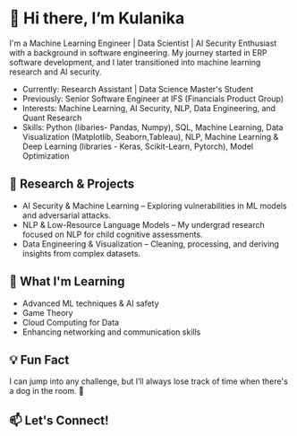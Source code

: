 # 👋 Hi there, I’m **Kulanika**

I'm a Machine Learning Engineer | Data Scientist | AI Security Enthusiast with a background in software engineering. My journey started in ERP software development, and I later transitioned into machine learning research and AI security.

- Currently: Research Assistant | Data Science Master's Student
- Previously: Senior Software Engineer at IFS (Financials Product Group)
- Interests: Machine Learning, AI Security, NLP, Data Engineering, and Quant Research
- Skills: Python (libaries- Pandas, Numpy), SQL, Machine Learning, Data Visualization (Matplotlib, Seaborn,Tableau), NLP, Machine Learning & Deep Learning (libraries - Keras, Scikit-Learn, Pytorch), Model Optimization

## 🔬 Research & Projects

- AI Security & Machine Learning – Exploring vulnerabilities in ML models and adversarial attacks.
- NLP & Low-Resource Language Models – My undergrad research focused on NLP for child cognitive assessments.
- Data Engineering & Visualization – Cleaning, processing, and deriving insights from complex datasets.

## 🌱 What I'm Learning

- Advanced ML techniques & AI safety
- Game Theory
- Cloud Computing for Data
- Enhancing networking and communication skills

## 💡 Fun Fact
I can jump into any challenge, but I’ll always lose track of time when there's a dog in the room. 🐶

## 📫 Let's Connect!



